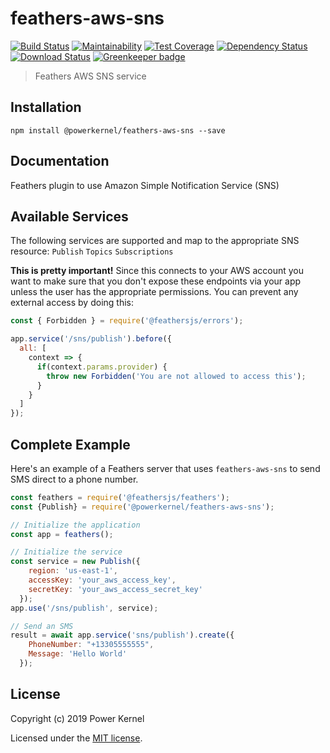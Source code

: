 # feathers-aws-sns

[![Build Status](https://api.travis-ci.com/powerkernel/feathers-aws-sns.svg?branch=master)](https://travis-ci.com/powerkernel/feathers-aws-sns)
[![Maintainability](https://api.codeclimate.com/v1/badges/682c2a1a2e3dd2bc490e/maintainability)](https://codeclimate.com/github/powerkernel/feathers-aws-sns/maintainability)
[![Test Coverage](https://api.codeclimate.com/v1/badges/682c2a1a2e3dd2bc490e/test_coverage)](https://codeclimate.com/github/powerkernel/feathers-aws-sns/test_coverage)
[![Dependency Status](https://img.shields.io/david/powerkernel/feathers-aws-sns.svg?style=flat-square)](https://david-dm.org/powerkernel/feathers-aws-sns)
[![Download Status](https://img.shields.io/npm/dm/@powerkernel/feathers-aws-sns.svg?style=flat-square)](https://www.npmjs.com/package/@powerkernel/feathers-aws-sns) 
[![Greenkeeper badge](https://badges.greenkeeper.io/powerkernel/feathers-aws-sns.svg)](https://greenkeeper.io/)

> Feathers AWS SNS service

## Installation

```
npm install @powerkernel/feathers-aws-sns --save
```

## Documentation

Feathers plugin to use Amazon Simple Notification Service (SNS) 

## Available Services
The following services are supported and map to the appropriate SNS resource:
`Publish`
`Topics`
`Subscriptions`

**This is pretty important!** Since this connects to your AWS account you want to make sure that you don't expose these endpoints via your app unless the user has the appropriate permissions. You can prevent any external access by doing this:
```js
const { Forbidden } = require('@feathersjs/errors');

app.service('/sns/publish').before({
  all: [
    context => {
      if(context.params.provider) {
        throw new Forbidden('You are not allowed to access this');
      }
    }
  ]
});

```


## Complete Example

Here's an example of a Feathers server that uses `feathers-aws-sns` to send SMS direct to a phone number. 

```js
const feathers = require('@feathersjs/feathers');
const {Publish} = require('@powerkernel/feathers-aws-sns');

// Initialize the application
const app = feathers();

// Initialize the service
const service = new Publish({
    region: 'us-east-1',
    accessKey: 'your_aws_access_key',
    secretKey: 'your_aws_access_secret_key'
  });
app.use('/sns/publish', service);

// Send an SMS
result = await app.service('sns/publish').create({
    PhoneNumber: "+13305555555",
    Message: 'Hello World'
  });
```

## License

Copyright (c) 2019 Power Kernel

Licensed under the [MIT license](LICENSE).
